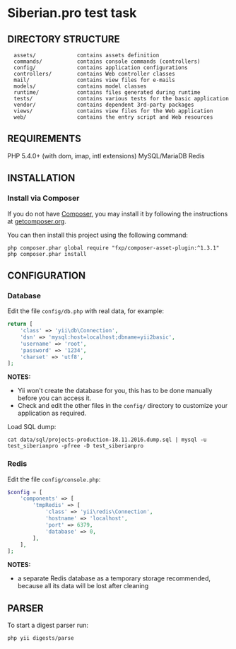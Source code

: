 Siberian.pro test task
======================

DIRECTORY STRUCTURE
-------------------

      assets/             contains assets definition
      commands/           contains console commands (controllers)
      config/             contains application configurations
      controllers/        contains Web controller classes
      mail/               contains view files for e-mails
      models/             contains model classes
      runtime/            contains files generated during runtime
      tests/              contains various tests for the basic application
      vendor/             contains dependent 3rd-party packages
      views/              contains view files for the Web application
      web/                contains the entry script and Web resources



REQUIREMENTS
------------

PHP 5.4.0+ (with dom, imap, intl extensions)
MySQL/MariaDB
Redis

INSTALLATION
------------

### Install via Composer

If you do not have [Composer](http://getcomposer.org/), you may install it by following the instructions
at [getcomposer.org](http://getcomposer.org/doc/00-intro.md#installation-nix).

You can then install this project using the following command:

~~~
php composer.phar global require "fxp/composer-asset-plugin:^1.3.1"
php composer.phar install
~~~

CONFIGURATION
-------------

### Database

Edit the file `config/db.php` with real data, for example:

```php
return [
    'class' => 'yii\db\Connection',
    'dsn' => 'mysql:host=localhost;dbname=yii2basic',
    'username' => 'root',
    'password' => '1234',
    'charset' => 'utf8',
];
```

**NOTES:**
- Yii won't create the database for you, this has to be done manually before you can access it.
- Check and edit the other files in the `config/` directory to customize your application as required.

Load SQL dump:

~~~
cat data/sql/projects-production-18.11.2016.dump.sql | mysql -u test_siberianpro -pfree -D test_siberianpro
~~~

### Redis

Edit the file `config/console.php`:

```php
$config = [
    'components' => [
        'tmpRedis' => [
            'class' => 'yii\redis\Connection',
            'hostname' => 'localhost',
            'port' => 6379,
            'database' => 0,
        ],
    ],
];
```

**NOTES:**
- a separate Redis database as a temporary storage recommended, because all its data will be lost after cleaning

PARSER
------

To start a digest parser run:

~~~
php yii digests/parse
~~~
